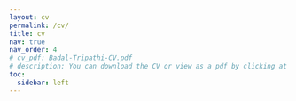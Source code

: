 ```yaml
---
layout: cv
permalink: /cv/
title: cv
nav: true
nav_order: 4
# cv_pdf: Badal-Tripathi-CV.pdf
# description: You can download the CV or view as a pdf by clicking at the PDF button at the right. #This is a description of the page. You can modify it in 'pages/_cv.md'. You can also change or remove the top pdf download button.
toc:
  sidebar: left
---
```

